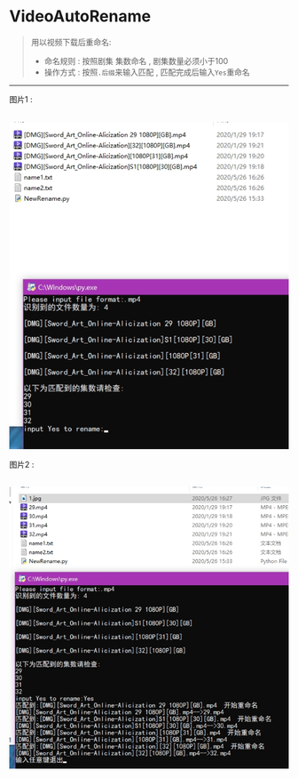 # VideoAutoRename
> 用以视频下载后重命名:
>
> * 命名规则 : 按照剧集 集数命名 , 剧集数量必须小于100
> * 操作方式 : 按照`.后缀`来输入匹配 , 匹配完成后输入`Yes`重命名
*********************************************************
图片1 :

​	![](https://github.com/whjlinyi/VideoAutoRename/blob/master/Img/1.jpg)

图片2 :

​	![](https://github.com/whjlinyi/VideoAutoRename/blob/master/Img/2.jpg)


